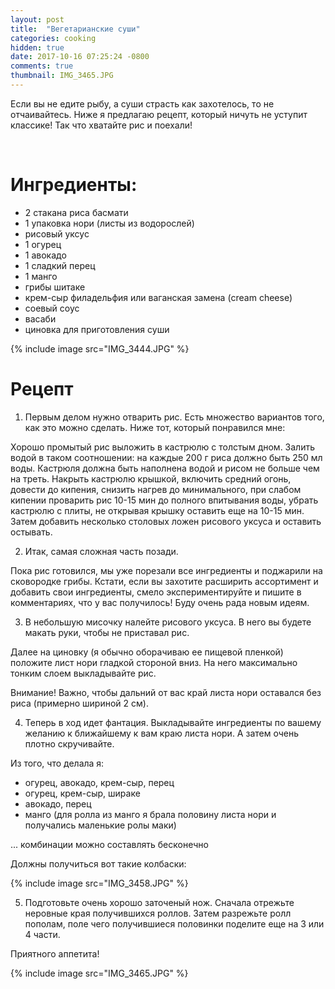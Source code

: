```yaml
---
layout: post
title:  "Вегетарианские суши"
categories: cooking
hidden: true
date: 2017-10-16 07:25:24 -0800
comments: true 
thumbnail: IMG_3465.JPG
---
```


Если вы не едите рыбу, а суши страсть как захотелось, то не отчаивайтесь. Ниже я предлагаю рецепт, который ничуть не уступит классике! Так что хватайте рис и поехали!

<!--separate--> 
# **Ингредиенты:**

*  2 стакана риса басмати
*  1 упаковка нори (листы из водорослей)
*  рисовый уксус
*  1 огурец
*  1 авокадо
*  1 сладкий перец
*  1 манго
*  грибы шитаке
*  крем-сыр филадельфия или ваганская замена (cream cheese)
*  соевый соус
*  васаби
*  циновка для приготовления суши

{% include image src="IMG_3444.JPG" %}

# **Рецепт**

1) Первым делом нужно отварить рис. Есть множество вариантов того, как это можно сделать. Ниже тот, который понравился мне:

Хорошо промытый рис выложить в кастрюлю с толстым дном. Залить водой в таком соотношении: на каждые 200 г риса должно быть 250 мл воды. Кастрюля должна быть наполнена водой и рисом не больше чем на треть. Накрыть кастрюлю крышкой, включить средний огонь, довести до кипения, снизить нагрев до минимального, при слабом кипении проварить рис 10-15 мин до полного впитывания воды, убрать кастрюлю с плиты, не открывая крышку оставить еще на 10-15 мин. Затем добавить несколько столовых ложен рисового уксуса и оставить остывать.

2) Итак, самая сложная часть позади. 

Пока рис готовился, мы уже порезали все ингредиенты и поджарили на сковородке грибы. 
Кстати, если вы захотите расширить ассортимент и добавить свои ингредиенты, смело экспериментируйте и пишите в комментариях, что у вас получилось! Буду очень рада новым идеям.

3) В небольшую мисочку налейте рисового уксуса. В него вы будете макать руки, чтобы не приставал рис. 

Далее на циновку (я обычно оборачиваю ее пищевой пленкой) положите лист нори гладкой стороной вниз. На него максимально тонким слоем выкладывайте рис.

Внимание! Важно, чтобы дальний от вас край листа нори оставался без риса (примерно шириной 2 см). 

4) Теперь в ход идет фантация. Выкладывайте ингредиенты по вашему желанию к ближайшему к вам краю листа нори. А затем очень плотно скручивайте.

Из того, что делала я:
* огурец, авокадо, крем-сыр, перец
* огурец, крем-сыр, шираке
* авокадо, перец
* манго (для ролла из манго я брала половину листа нори и получались маленькие ролы маки)

... комбинации можно составлять бесконечно

Должны получиться вот такие колбаски:

{% include image src="IMG_3458.JPG" %}

5) Подготовьте очень хорошо заточеный нож. Сначала отрежьте неровные края получившихся роллов. Затем разрежьте ролл пополам, поле чего получившиеся половинки поделите еще на 3 или 4 части.

Приятного аппетита!

{% include image src="IMG_3465.JPG" %}








